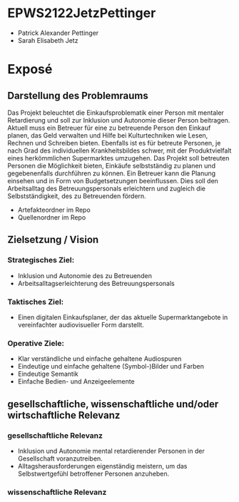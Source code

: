 # EPWS2122JetzPettinger
* Patrick Alexander Pettinger
* Sarah Elisabeth Jetz
# Exposé
## Darstellung des Problemraums
Das Projekt beleuchtet die Einkaufsproblematik einer Person mit mentaler Retardierung und soll zur Inklusion und Autonomie dieser Person beitragen. Aktuell muss ein Betreuer für eine zu betreuende Person den Einkauf planen, das Geld verwalten und Hilfe bei Kulturtechniken wie Lesen, Rechnen und Schreiben bieten. Ebenfalls ist es für betreute Personen, je nach Grad des individuellen Krankheitsbildes schwer, mit der Produktvielfalt eines herkömmlichen Supermarktes umzugehen. Das Projekt soll betreuten Personen die Möglichkeit bieten, Einkäufe selbstständig zu planen und gegebenenfalls durchführen zu können. Ein Betreuer kann die Planung einsehen und in Form von Budgetsetzungen beeinflussen. Dies soll den Arbeitsalltag des Betreuungspersonals erleichtern und zugleich die Selbstständigkeit, des zu Betreuenden fördern.    
* Artefakteordner im Repo
* Quellenordner im Repo

## Zielsetzung / Vision
### Strategisches Ziel: 
* Inklusion und Autonomie des zu Betreuenden
* Arbeitsalltagserleichterung des Betreuungspersonals
### Taktisches Ziel: 
* Einen digitalen Einkaufsplaner, der das aktuelle Supermarktangebote in vereinfachter audiovisueller Form darstellt.  
### Operative Ziele: 
* Klar verständliche und einfache gehaltene Audiospuren
* Eindeutige und einfache gehaltene (Symbol-)Bilder und Farben
* Eindeutige Semantik
* Einfache Bedien- und Anzeigeelemente

## gesellschaftliche, wissenschaftliche und/oder wirtschaftliche Relevanz
### gesellschaftliche Relevanz
* Inklusion und Autonomie mental retardierender Personen in der Gesellschaft voranzutreiben. 
* Alltagsherausforderungen eigenständig meistern, um das Selbstwertgefühl betroffener Personen anzuheben. 
### wissenschaftliche Relevanz





